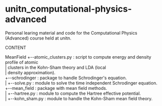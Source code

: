 unitn_computational-physics-advanced
====================================

Personal learing material and code for the Computational Physics (Advanced)
course held at unitn.


CONTENT

MeanField
 +--atomic_clusters.py : script to compute energy and density profile of atomic<br>
 |                       clusters in the Kohn-Sham theory and LDA (local<br>
 |                       density approximation).<br>
 +--schrodinger : package to handle Schrodinger's equation.<br>
 |   +--solve.py : module to solve the time independent Schrodinger equation.<br>
 +--mean_field : package with mean field methods.<br>
 |   +--hartree.py : module to compute the Hartree effective potential.<br>
 |   +--kohn_sham.py : module to handle the Kohn-Sham mean field theory.
